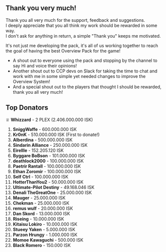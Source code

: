 ## Thank you very much!
Thank you all very much for the support, feedback and suggestions.  
I deeply appreciate that you all think my work should be rewarded in some way.  
I don't ask for anything in return, a simple "Thank you" keeps me motivated.  
  
It's not just me developing the pack, it's all of us working together to reach the goal of having the best Overview Pack for the game!
  
- A shout out to everyone using the pack and stopping by the channel to say Hi and voice their opinions!
- Another shout out to CCP devs on Slack for taking the time to chat and work with me in some simple yet needed changes to improve the Overview System!
- And a special shout out to the players that thought I should be rewarded, thank you all very much!

## Top Donators
♕ **Whizzard** - 2 PLEX (2.406.000.000 ISK)

1. **SniggWaffe** - 600.000.000 ISK
2. **Kr0nK** - 510.000.000 ISK (First to donate!)
3. **Alberdina** - 500.000.000 ISK
4. **Sindarin Alliance** - 250.000.000 ISK
5. **Eirellle** - 152.205.120 ISK
6. **Byggare BoBson** - 101.000.000 ISK
7. **deathlock2000** - 100.000.000 ISK
8. **Paetrir Rantall** - 100.000.000 ISK
9. **Ethan Zoromir** - 100.000.000 ISK
10. **Self Ctrl** - 100.000.000 ISK
11. **HotterThanYou2** - 50.000.000 ISK
12. **Ultimate-Pilot Destiny** - 49.168.046 ISK
13. **Denali TheGreatOne** - 25.000.000 ISK
14. **Mauger** - 25.000.000 ISK
15. **Chekman** - 25.000.000 ISK
16. **remus wulf** - 20.000.000 ISK
17. **Dan Skord** - 13.000.000 ISK
18. **Riseing** - 10.000.000 ISK
19. **Kitaisu Lokiro** - 10.000.000 ISK
20. **Stueey Yaken** - 5.000.000 ISK
21. **Parzon Hrungy** - 1.000.000 ISK
22. **Momoe Kawaguchi** - 500.000 ISK
23. **Black Romero** - 150.000 ISK